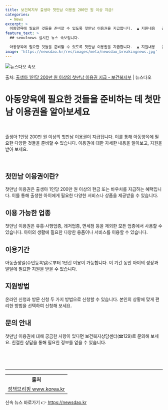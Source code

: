 ```yaml
---
title: 보건복지부 출생아 첫만남 이용권 200만 원 이상 지급!
categories:
  - News
excerpt: >
  아동양육에 필요한 것들을 준비할 수 있도록 첫만남 이용권을 지급합니다.  ▲ 지원내용   출생아 1인당 20…
feature_text: >
  ## seoulnews 실시간 뉴스 속보입니다.

  아동양육에 필요한 것들을 준비할 수 있도록 첫만남 이용권을 지급합니다.  ▲ 지원내용   출생아 1인당 20…
image: 'https://newsdao.kr/res/images/meta/newsdao_breakingnews.jpg'
---
```


![뉴스다오 속보](https://newsdao.kr/res/images/meta/newsdao_breakingnews.jpg)

<p>출처: <a href="https://newsdao.kr/3894" rel="dofollow">출생아 1인당 200만 원 이상의 첫만남 이용권 지급 - 보건복지부</a> | 뉴스다오</p>

<h1 data-ke-size="size26">아동양육에 필요한 것들을 준비하는 데 첫만남 이용권을 알아보세요</h1>
<p data-ke-size="size16">&nbsp;</p>
출생아 1인당 200만 원 이상의 첫만남 이용권이 지급됩니다. 이를 통해 아동양육에 필요한 다양한 것들을 준비할 수 있습니다. 이용권에 대한 자세한 내용을 알아보고, 지원을 받아 보세요.
<p data-ke-size="size16">&nbsp;</p>

<h2 data-ke-size="size24">첫만남 이용권이란?</h2>
<p data-ke-size="size16">첫만남 이용권은 출생아 1인당 200만 원 이상의 현금 또는 바우처를 지급하는 혜택입니다. 이를 통해 출생한 아이에게 필요한 다양한 서비스나 상품을 제공받을 수 있습니다.</p>

<h2 data-ke-size="size24">이용 가능한 업종</h2>
<p data-ke-size="size16">첫만남 이용권은 유흥·사행업종, 레저업종, 면세점 등을 제외한 모든 업종에서 사용할 수 있습니다. 아이의 생활에 필요한 다양한 용품이나 서비스를 이용할 수 있습니다.</p>

<h2 data-ke-size="size24">이용기간</h2>
<p data-ke-size="size16">아동출생일(주민등록일)로부터 1년간 이용이 가능합니다. 이 기간 동안 아이의 성장과 발달에 필요한 지원을 받을 수 있습니다.</p>

<h2 data-ke-size="size24">지원방법</h2>
<p data-ke-size="size16">온라인 신청과 방문 신청 두 가지 방법으로 신청할 수 있습니다. 본인의 상황에 맞게 편리한 방법을 선택하여 신청해 보세요.</p>

<h2 data-ke-size="size24">문의 안내</h2>
<p data-ke-size="size16">첫만남 이용권에 대해 궁금한 사항이 있다면 보건복지상담센터(☎129)로 문의해 보세요. 친절한 상담을 통해 필요한 정보를 얻을 수 있습니다.</p>
<p data-ke-size="size16">&nbsp;</p>
<p data-ke-size="size16">&nbsp;</p>


<hr data-ke-size="size16"> 

<table>
	<tbody>
		<tr>
			<td style="text-align: center; height: 17px;"><b>출처</b></td>
		</tr>
		<tr>
			<td style="text-align: center; height: 17px;"><a href="https://newsdao.kr/3894">정책브리핑 www.korea.kr</a></td>
		</tr>
	</tbody>
</table> 

신속 뉴스 바로가기 👉 <a href="https://newsdao.kr" rel="dofollow">https://newsdao.kr</a>


